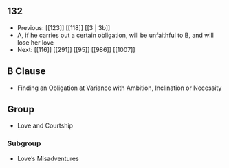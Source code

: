## 132
- Previous: [[123]] [[118]] [[3 | 3b]] 
- A, if he carries out a certain obligation, will be unfaithful to B, and will lose her love
- Next: [[116]] [[291]] [[95]] [[986]] [[1007]] 

## B Clause
- Finding an Obligation at Variance with Ambition, Inclination or Necessity

## Group
- Love and Courtship

### Subgroup
- Love’s Misadventures

